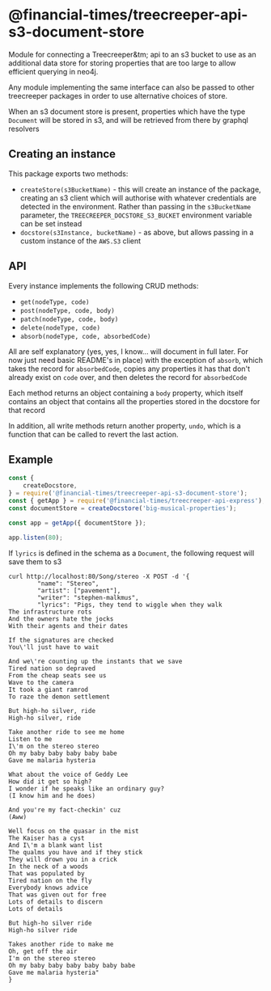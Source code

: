 # @financial-times/treecreeper-api-s3-document-store

Module for connecting a Treecreeper&tm; api to an s3 bucket to use as an additional data store for storing properties that are too large to allow efficient querying in neo4j.

Any module implementing the same interface can also be passed to other treecreeper packages in order to use alternative choices of store.

When an s3 document store is present, properties which have the type `Document` will be stored in s3, and will be retrieved from there by graphql resolvers

## Creating an instance

This package exports two methods:

-   `createStore(s3BucketName)` - this will create an instance of the package, creating an s3 client which will authorise with whatever credentials are detected in the environment. Rather than passing in the `s3BucketName` parameter, the `TREECREEPER_DOCSTORE_S3_BUCKET` environment variable can be set instead
-   `docstore(s3Instance, bucketName)` - as above, but allows passing in a custom instance of the `AWS.S3` client

## API

Every instance implements the following CRUD methods:

-   `get(nodeType, code)`
-   `post(nodeType, code, body)`
-   `patch(nodeType, code, body)`
-   `delete(nodeType, code)`
-   `absorb(nodeType, code, absorbedCode)`

All are self explanatory (yes, yes, I know... will document in full later. For now just need basic README's in place) with the exception of `absorb`, which takes the record for `absorbedCode`, copies any properties it has that don't already exist on `code` over, and then deletes the record for `absorbedCode`

Each method returns an object containing a `body` property, which itself contains an object that contains all the properties stored in the docstore for that record

In addition, all write methods return another property, `undo`, which is a function that can be called to revert the last action.

## Example

```js
const {
	createDocstore,
} = require('@financial-times/treecreeper-api-s3-document-store');
const { getApp } = require('@financial-times/treecreeper-api-express');
const documentStore = createDocstore('big-musical-properties');

const app = getApp({ documentStore });

app.listen(80);
```

If `lyrics` is defined in the schema as a `Document`, the following request will save them to s3

```shell
curl http://localhost:80/Song/stereo -X POST -d '{
        "name": "Stereo",
        "artist": ["pavement"],
        "writer": "stephen-malkmus",
        "lyrics": "Pigs, they tend to wiggle when they walk
The infrastructure rots
And the owners hate the jocks
With their agents and their dates

If the signatures are checked
You\'ll just have to wait

And we\'re counting up the instants that we save
Tired nation so depraved
From the cheap seats see us
Wave to the camera
It took a giant ramrod
To raze the demon settlement

But high-ho silver, ride
High-ho silver, ride

Take another ride to see me home
Listen to me
I\'m on the stereo stereo
Oh my baby baby baby baby babe
Gave me malaria hysteria

What about the voice of Geddy Lee
How did it get so high?
I wonder if he speaks like an ordinary guy?
(I know him and he does)

And you're my fact-checkin' cuz
(Aww)

Well focus on the quasar in the mist
The Kaiser has a cyst
And I\'m a blank want list
The qualms you have and if they stick
They will drown you in a crick
In the neck of a woods
That was populated by
Tired nation on the fly
Everybody knows advice
That was given out for free
Lots of details to discern
Lots of details

But high-ho silver ride
High-ho silver ride

Takes another ride to make me
Oh, get off the air
I'm on the stereo stereo
Oh my baby baby baby baby baby babe
Gave me malaria hysteria"
}
```
